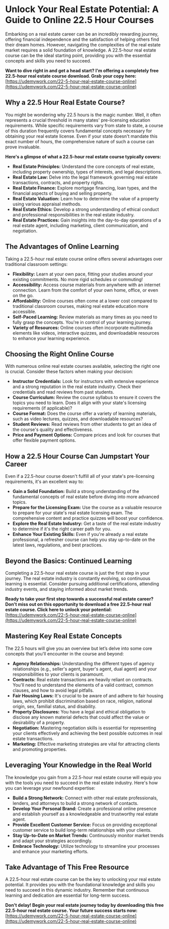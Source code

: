 # Unlock Your Real Estate Potential: A Guide to Online 22.5 Hour Courses

Embarking on a real estate career can be an incredibly rewarding journey, offering financial independence and the satisfaction of helping others find their dream homes. However, navigating the complexities of the real estate market requires a solid foundation of knowledge. A 22.5-hour real estate course can be the ideal starting point, providing you with the essential concepts and skills you need to succeed.

**Want to dive right in and get a head start? I'm offering a completely free 22.5-hour real estate course download. Grab your copy here:** [https://udemywork.com/22-5-hour-real-estate-course-online](https://udemywork.com/22-5-hour-real-estate-course-online)

## Why a 22.5 Hour Real Estate Course?

You might be wondering why 22.5 hours is the magic number. Well, it often represents a crucial threshold in many states' pre-licensing education requirements. While specific requirements vary from state to state, a course of this duration frequently covers fundamental concepts necessary for obtaining your real estate license. Even if your state doesn't mandate this exact number of hours, the comprehensive nature of such a course can prove invaluable.

**Here's a glimpse of what a 22.5-hour real estate course typically covers:**

*   **Real Estate Principles:** Understand the core concepts of real estate, including property ownership, types of interests, and legal descriptions.
*   **Real Estate Law:** Delve into the legal framework governing real estate transactions, contracts, and property rights.
*   **Real Estate Finance:** Explore mortgage financing, loan types, and the financial aspects of buying and selling property.
*   **Real Estate Valuation:** Learn how to determine the value of a property using various appraisal methods.
*   **Real Estate Ethics:** Develop a strong understanding of ethical conduct and professional responsibilities in the real estate industry.
*   **Real Estate Practices:** Gain insights into the day-to-day operations of a real estate agent, including marketing, client communication, and negotiation.

## The Advantages of Online Learning

Taking a 22.5-hour real estate course online offers several advantages over traditional classroom settings:

*   **Flexibility:** Learn at your own pace, fitting your studies around your existing commitments. No more rigid schedules or commuting!
*   **Accessibility:** Access course materials from anywhere with an internet connection. Learn from the comfort of your own home, office, or even on the go.
*   **Affordability:** Online courses often come at a lower cost compared to traditional classroom courses, making real estate education more accessible.
*   **Self-Paced Learning:** Review materials as many times as you need to fully grasp the concepts. You're in control of your learning journey.
*   **Variety of Resources:** Online courses often incorporate multimedia elements like videos, interactive quizzes, and downloadable resources to enhance your learning experience.

## Choosing the Right Online Course

With numerous online real estate courses available, selecting the right one is crucial. Consider these factors when making your decision:

*   **Instructor Credentials:** Look for instructors with extensive experience and a strong reputation in the real estate industry. Check their credentials and read reviews from past students.
*   **Course Curriculum:** Review the course syllabus to ensure it covers the topics you need to learn. Does it align with your state's licensing requirements (if applicable)?
*   **Course Format:** Does the course offer a variety of learning materials, such as video lectures, quizzes, and downloadable resources?
*   **Student Reviews:** Read reviews from other students to get an idea of the course's quality and effectiveness.
*   **Price and Payment Options:** Compare prices and look for courses that offer flexible payment options.

## How a 22.5 Hour Course Can Jumpstart Your Career

Even if a 22.5-hour course doesn't fulfill all of your state's pre-licensing requirements, it's an excellent way to:

*   **Gain a Solid Foundation:** Build a strong understanding of the fundamental concepts of real estate before diving into more advanced topics.
*   **Prepare for the Licensing Exam:** Use the course as a valuable resource to prepare for your state's real estate licensing exam. The comprehensive content and practice quizzes will boost your confidence.
*   **Explore the Real Estate Industry:** Get a taste of the real estate industry to determine if it's the right career path for you.
*   **Enhance Your Existing Skills:** Even if you're already a real estate professional, a refresher course can help you stay up-to-date on the latest laws, regulations, and best practices.

## Beyond the Basics: Continued Learning

Completing a 22.5-hour real estate course is just the first step in your journey. The real estate industry is constantly evolving, so continuous learning is essential. Consider pursuing additional certifications, attending industry events, and staying informed about market trends.

**Ready to take your first step towards a successful real estate career? Don't miss out on this opportunity to download a free 22.5-hour real estate course. Click here to unlock your potential:** [https://udemywork.com/22-5-hour-real-estate-course-online](https://udemywork.com/22-5-hour-real-estate-course-online)

## Mastering Key Real Estate Concepts

The 22.5 hours will give you an overview but let’s delve into some core concepts that you'll encounter in the course and beyond:

*   **Agency Relationships:** Understanding the different types of agency relationships (e.g., seller's agent, buyer's agent, dual agent) and your responsibilities to your clients is paramount.
*   **Contracts:** Real estate transactions are heavily reliant on contracts. You'll need to understand the elements of a valid contract, common clauses, and how to avoid legal pitfalls.
*   **Fair Housing Laws:** It's crucial to be aware of and adhere to fair housing laws, which prohibit discrimination based on race, religion, national origin, sex, familial status, and disability.
*   **Property Disclosures:** You have a legal and ethical obligation to disclose any known material defects that could affect the value or desirability of a property.
*   **Negotiation:** Mastering negotiation skills is essential for representing your clients effectively and achieving the best possible outcomes in real estate transactions.
*   **Marketing:** Effective marketing strategies are vital for attracting clients and promoting properties.

## Leveraging Your Knowledge in the Real World

The knowledge you gain from a 22.5-hour real estate course will equip you with the tools you need to succeed in the real estate industry. Here's how you can leverage your newfound expertise:

*   **Build a Strong Network:** Connect with other real estate professionals, lenders, and attorneys to build a strong network of contacts.
*   **Develop Your Personal Brand:** Create a professional online presence and establish yourself as a knowledgeable and trustworthy real estate agent.
*   **Provide Excellent Customer Service:** Focus on providing exceptional customer service to build long-term relationships with your clients.
*   **Stay Up-to-Date on Market Trends:** Continuously monitor market trends and adapt your strategies accordingly.
*   **Embrace Technology:** Utilize technology to streamline your processes and enhance your marketing efforts.

## Take Advantage of This Free Resource

A 22.5-hour real estate course can be the key to unlocking your real estate potential. It provides you with the foundational knowledge and skills you need to succeed in this dynamic industry. Remember that continuous learning and dedication are essential for long-term success.

**Don't delay! Begin your real estate journey today by downloading this free 22.5-hour real estate course. Your future success starts now:** [https://udemywork.com/22-5-hour-real-estate-course-online](https://udemywork.com/22-5-hour-real-estate-course-online)
